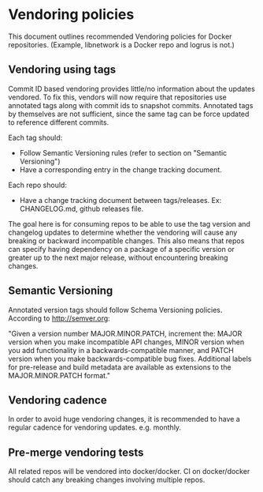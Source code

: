 # Vendoring policies

This document outlines recommended Vendoring policies for Docker repositories.
(Example, libnetwork is a Docker repo and logrus is not.)

## Vendoring using tags

Commit ID based vendoring provides little/no information about the updates
vendored. To fix this, vendors will now require that repositories use annotated
tags along with commit ids to snapshot commits. Annotated tags by themselves
are not sufficient, since the same tag can be force updated to reference
different commits.

Each tag should:
- Follow Semantic Versioning rules (refer to section on "Semantic Versioning")
- Have a corresponding entry in the change tracking document.

Each repo should:
- Have a change tracking document between tags/releases. Ex: CHANGELOG.md,
github releases file.

The goal here is for consuming repos to be able to use the tag version and
changelog updates to determine whether the vendoring will cause any  breaking or
backward incompatible changes. This also means that repos can specify having
dependency on a package of a specific version or greater up to the next major
release, without encountering breaking changes.

## Semantic Versioning
Annotated version tags should follow Schema Versioning policies.
According to http://semver.org:

"Given a version number MAJOR.MINOR.PATCH, increment the:
    MAJOR version when you make incompatible API changes,
    MINOR version when you add functionality in a backwards-compatible manner, and
    PATCH version when you make backwards-compatible bug fixes.
Additional labels for pre-release and build metadata are available as extensions
to the MAJOR.MINOR.PATCH format."

## Vendoring cadence
In order to avoid huge vendoring changes, it is recommended to have a regular
cadence for vendoring updates. e.g. monthly.

## Pre-merge vendoring tests
All related repos will be vendored into docker/docker.
CI on docker/docker should catch any breaking changes involving multiple repos.
